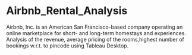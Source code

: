 # Airbnb_Rental_Analysis
Airbnb, Inc. is an American San Francisco-based company operating an online marketplace for short- and long-term homestays and experiences.
Analysis of the revenue, average pricing of the rooms,highest number of bookings w.r.t. to pincode using Tableau Desktop.
